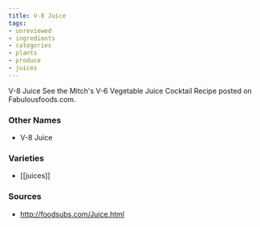 ```yaml
---
title: V-8 Juice
tags:
- unreviewed
- ingredients
- categories
- plants
- produce
- juices
---
```

V-8 Juice See the Mitch's V-6 Vegetable Juice Cocktail Recipe posted on Fabulousfoods.com.

### Other Names

* V-8 Juice

### Varieties

* [[juices]]

### Sources
* http://foodsubs.com/Juice.html
